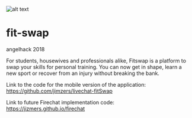 ![alt text](https://www.fitswap.london/uploads/1/2/0/5/120593213/fitswap-logo-green.png)

# fit-swap
angelhack 2018

For students, housewives and professionals alike, Fitswap is a platform to swap your skills for personal training. You can now get in shape, learn a new sport or recover from an injury without breaking the bank.

Link to the code for the mobile version of the application: https://github.com/jimzers/livechat-fitSwap

Link to future Firechat implementation code: https://jizmers.github.io/firechat
